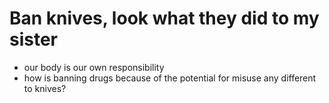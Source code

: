 # Ban knives, look what they did to my sister

- our body is our own responsibility
- how is banning drugs because of the potential for misuse any different to knives?
